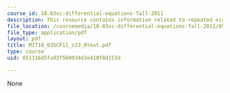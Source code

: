 ```yaml
---
course_id: 18-03sc-differential-equations-fall-2011
description: This resource contains information related to repeated eigen values.
file_location: /coursemedia/18-03sc-differential-equations-fall-2011/051316d5fa93f560934d3e410f8d153d_MIT18_03SCF11_s33_8text.pdf
file_type: application/pdf
layout: pdf
title: MIT18_03SCF11_s33_8text.pdf
type: course
uid: 051316d5fa93f560934d3e410f8d153d

---
```

None